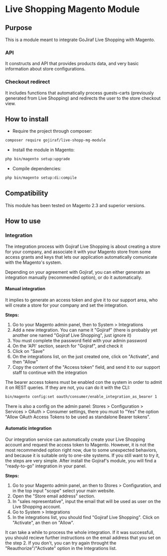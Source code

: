 # Live Shopping Magento Module

## Purpose

 This is a module meant to integrate GoJiraf Live Shopping with Magento. 

### API

It constructs and API that provides products data, and very basic information about store configurations.
  
### Checkout redirect

It includes functions that automatically process guests-carts (previously generated from Live Shopping) and redirects the user to the store checkout view.

## How to install

- Require the project through composer:

``` bash
composer require gojiraf/live-shopp-mg-module
```

- Install the module in Magento:

``` bash
php bin/magento setup:upgrade
```

- Compile dependencies:

``` bash
php bin/magento setup:di:compile
```

## Compatibility

This module has been tested on Magento 2.3 and superior versions.

## How to use

### Integration

The integration process with Gojiraf Live Shopping is about creating a store for your company, and associate it with your Magento store from some access grants and keys that lets our application automatically comunicate with the Magento's system.

Depending on your agreement with Gojiraf, you can either generate an integration manually (recommended option), or do it automatically.

#### Manual integration

It implies to generate an access token and give it to our support area, who will create a store for your company and set the integration.

**Steps:**

1. Go to your Magento admin panel, then to System > Integrations
2. Add a new integration. You can name it "Gojiraf" (there is probably yet another one named "Gojiraf Live Shopping", just ignore it)
3. You must complete the password field with your admin password
4. On the 'API' section, search for "Gojiraf", and check it
5. Click on "Save"
6. On the integrations list, on the just created one, click on "Activate", and then "Allow"
7. Copy the content of the "Access token" field, and send it to our support staff to continue with the integration

The bearer access tokens must be enabled con the system in order to admit it on REST queries. If they are not, you can do it with the CLI:

```bash
bin/magento config:set oauth/consumer/enable_integration_as_bearer 1
```

There is also a config on the admin panel: Stores > Configuration > Services > OAuth > Consumer settings, there you must to "Yes" the option "Allow OAuth Access Tokens to be used as standalone Bearer tokens".

#### Automatic integration

Our integration service can automatically create your Live Shopping account and request the access token to Magento. However, it is not the most recommended option right now, due to some unexpected behaviors, and because it is suitable only to one-site systems.
If you still want to try it, the steps are very simple. After install the Gojiraf's module, you will find a "ready-to-go" integration in your panel.

**Steps:**

1. Go to your Magento admin panel, an then to Stores > Configuration, and in the top input "scope" select your main website.
2. Open the "Store email address" section.
3. In "sales representative", input the email that will be used as user on the Live Shopping account.
4. Go to System > Integrations
5. In the integrations list, you should find "Gojiraf Live Shopping". Click on "Activate", an then on "Allow".

It can take a while to process the whole integration. If it was successfull, you should recieve further instructions on the email address that you set on the step 2. If you don't, you can try again throught the "Reauthorize"/"Activate" option in the Integrations list.
